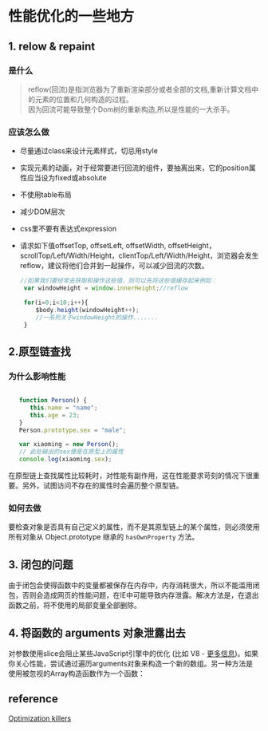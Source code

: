 # 性能优化的一些地方

## 1. relow & repaint

### 是什么

> reflow(回流)是指浏览器为了重新渲染部分或者全部的文档,重新计算文档中的元素的位置和几何构造的过程。  
因为回流可能导致整个Dom树的重新构造,所以是性能的一大杀手。

### 应该怎么做

- 尽量通过class来设计元素样式，切忌用style
- 实现元素的动画，对于经常要进行回流的组件，要抽离出来，它的position属性应当设为fixed或absolute
- 不使用table布局
- 减少DOM层次
- css里不要有表达式expression
- 请求如下值offsetTop, offsetLeft, offsetWidth, offsetHeight，scrollTop/Left/Width/Height，clientTop/Left/Width/Height，浏览器会发生reflow，建议将他们合并到一起操作，可以减少回流的次数。

   ```javascript
   //如果我们要经常去获取和操作这些值，则可以先将这些值缓存起来例如：
    var windowHeight = window.innerHeight;//reflow

    for(i=0;i<10;i++){
    　　$body.height(windowHeight++);
    　　//一系列关于windowHeight的操作.......
    }
   ```

## 2.原型链查找

### 为什么影响性能

``` javascript

   function Person() {
      this.name = "name";
      this.age = 23;
   }
   Person.prototype.sex = "male";

   var xiaoming = new Person();
   // 此处输出的sex便是在原型上的属性
   console.log(xiaoming.sex);
```

在原型链上查找属性比较耗时，对性能有副作用，这在性能要求苛刻的情况下很重要。另外，试图访问不存在的属性时会遍历整个原型链。

### 如何去做

要检查对象是否具有自己定义的属性，而不是其原型链上的某个属性，则必须使用所有对象从 Object.prototype 继承的 `hasOwnProperty` 方法。

## 3. 闭包的问题

由于闭包会使得函数中的变量都被保存在内存中，内存消耗很大，所以不能滥用闭包，否则会造成网页的性能问题，在IE中可能导致内存泄露。解决方法是，在退出函数之前，将不使用的局部变量全部删除。


## 4. 将函数的 arguments 对象泄露出去

对参数使用slice会阻止某些JavaScript引擎中的优化 (比如 V8 - [更多信息](https://github.com/petkaantonov/bluebird/wiki/Optimization-killers#3-managing-arguments))。如果你关心性能，尝试通过遍历arguments对象来构造一个新的数组。另一种方法是使用被忽视的Array构造函数作为一个函数：


## reference 
[Optimization killers](https://github.com/petkaantonov/bluebird/wiki/Optimization-killers#3-managing-arguments)
